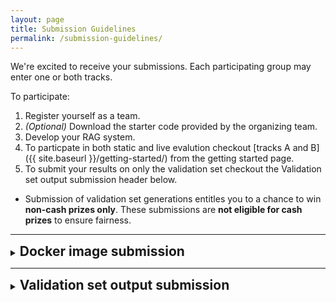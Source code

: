 ```yaml
---
layout: page
title: Submission Guidelines
permalink: /submission-guidelines/
---
```



We're excited to receive your submissions. Each participating group may enter one or both tracks.

To participate:

1. Register yourself as a team.
2. *(Optional)* Download the starter code provided by the organizing team.
3. Develop your RAG system.
4. To particpate in both static and live evalution checkout [tracks A and B]({{ site.baseurl }}/getting-started/) from the getting started page.
5. To submit your results on only the validation set checkout the Validation set output submission header below.
  - Submission of validation set generations entitles you to a chance to win **non-cash prizes only**. These submissions are **not eligible for cash prizes** to ensure fairness.

---
<details>
<summary><h2 style="display: inline;">Docker image submission</h2></summary>

<div markdown="1">

### Text to VideoTrack Sample Docker File 

```dockerfile
FROM python:3.11-slim

# Set working directory
WORKDIR /app

# Copy requirements first to leverage Docker cache
COPY requirements.txt .

# Install system dependencies
RUN apt-get update && apt-get install -y \
    postgresql-client \
    libpq-dev \
    && rm -rf /var/lib/apt/lists/*

# Install Python dependencies
RUN pip install --no-cache-dir -r requirements.txt

# Copy application code (includes .env file)
COPY . .

# Expose port
EXPOSE 4001

# Use Gunicorn to manage Uvicorn workers for production
# This command starts Gunicorn with 15 worker processes.
# Each worker is a Uvicorn process, allowing for parallel request handling.
CMD ["gunicorn", "-w", "2", "-k", "uvicorn.workers.UvicornWorker", "video_baseline:app", "--bind", "0.0.0.0:4001", "--timeout", "2000"]
```

### DockerImage Creation and ECR repository push commands

```bash
# Build the image
docker build --platform linux/amd64 -t my-app:latest .

# Authenticate to ECR
aws ecr get-login-password --region us-east-1 | docker login --username AWS --password-stdin 123456789012.dkr.ecr.us-east-1.amazonaws.com

# Tag for ECR
docker tag my-app:latest 123456789012.dkr.ecr.us-east-1.amazonaws.com/my-app:latest

# Push to ECR
docker push 123456789012.dkr.ecr.us-east-1.amazonaws.com/my-app:latest
```


### Text to VideoTrack Docker Image specifications

Each image should:
1.  No larger than **20 GB**
2.  Operate on a **single GPU with 24GB** of memory

### Image Submission guidelines

Once you have pushed your Docker image to the ECR repository with the tag **latest** you should notify the organizers by filling the following google form.

**Link:** [https://forms.gle/9uNcyrwDuZNZA569A](https://forms.gle/9uNcyrwDuZNZA569A)

NOTE :
1. Any team can only make 1 submission per week 
2. Ensure that the Image tag of your final submission must be **latest**
3. Ensure that the Image you build is supports **amd64** architecture.

</div>
</details>

---

<details>
<summary><h2 style="display: inline;">Validation set output submission</h2></summary>

<div markdown="1">

Once a team is registered the organizers will contact you on their registered email (preferably gmail) and will be assigning the following items.

1. Team ID
2. Google Drive folder for uploading your text-to-text results
3. Google Drive folder for uploading your text-to-video results

You should upload your results to your assigned Google Drive folder and fill out the following google form.

**Link:** [https://forms.gle/wRVKH7YfZXaM5QS1A](https://forms.gle/wRVKH7YfZXaM5QS1A)

Note:
Submission of validation set generations entitles you to a chance to win **non-cash prizes only**. These submissions are **not eligible for cash prizes** to ensure fairness.


**Submission format and requirements:**

#### Text-to-Text Generation

Submit a `.jsonl` file with your generated text outputs. Each line should contain a JSON entry that minimally contains the following keys:

```json
{
  "query_id": "string",  // Corresponding query_id from validation set
  "generated_response": "string"  // Generated text response
}
```

#### Text-to-Video Generation


Submit a **compressed folder** containing:
- The generated video files
- A `.jsonl` file mapping queries to the generated video file

Each line in the `.jsonl` should be a JSON entry that minimally contains the following keys:

```json
{
  "query_id": "string",  // Corresponding query_id from validation set,
  "generated_video_fname": "string"  // Video filename in compressed folder
}
```
</div>
</details>